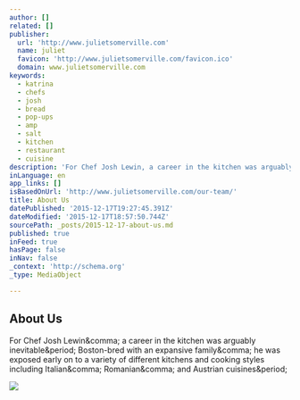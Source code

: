 ```yaml
---
author: []
related: []
publisher:
  url: 'http://www.julietsomerville.com'
  name: juliet
  favicon: 'http://www.julietsomerville.com/favicon.ico'
  domain: www.julietsomerville.com
keywords:
  - katrina
  - chefs
  - josh
  - bread
  - pop-ups
  - amp
  - salt
  - kitchen
  - restaurant
  - cuisine
description: 'For Chef Josh Lewin, a career in the kitchen was arguably inevitable. Boston-bred with an expansive family, he was exposed early on to a variety of different kitchens and cooking styles including Italian, Romanian, and Austrian cuisines.'
inLanguage: en
app_links: []
isBasedOnUrl: 'http://www.julietsomerville.com/our-team/'
title: About Us
datePublished: '2015-12-17T19:27:45.391Z'
dateModified: '2015-12-17T18:57:50.744Z'
sourcePath: _posts/2015-12-17-about-us.md
published: true
inFeed: true
hasPage: false
inNav: false
_context: 'http://schema.org'
_type: MediaObject

---
```

<article style=""><h1>About Us</h1><p>For Chef Josh Lewin&amp;comma; a career in the kitchen was arguably inevitable&amp;period; Boston-bred with an expansive family&amp;comma; he was exposed early on to a variety of different kitchens and cooking styles including Italian&amp;comma; Romanian&amp;comma; and Austrian cuisines&amp;period;</p><img src="https://static1.squarespace.com/static/552c7cfee4b0ee19d27165fd/t/5558b303e4b02de6a6ed9dd5/1450277672916/?format=1000w" /></article>